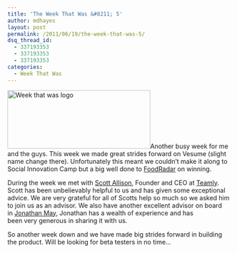 ```yaml
---
title: 'The Week That Was &#8211; 5'
author: mdhayes
layout: post
permalink: /2011/06/19/the-week-that-was-5/
dsq_thread_id:
  - 337193353
  - 337193353
  - 337193353
categories:
  - Week That Was
---
```

[<img class="alignright size-full wp-image-62" title="week that was" src="http://rookieoven.com/wp-content/uploads/2011/05/week-that-was-e1305987012779.png" alt="Week that was logo" width="320" height="131" />][1]Another busy week for me and the guys. This week we made great strides forward on Vesume (slight name change there). Unfortunately this meant we couldn&#8217;t make it along to Social Innovation Camp but a big well done to [FoodRadar][2] on winning.

During the week we met with [Scott Allison][3], Founder and CEO at [Teamly][4]. Scott has been unbelievably helpful to us and has given some exceptional advice. We are very grateful for all of Scotts help so much so we asked him to join us as an advisor. We also have another excellent advisor on board in [Jonathan May][5], Jonathan has a wealth of experience and has been very generous in sharing it with us.

So another week down and we have made big strides forward in building the product. Will be looking for beta testers in no time&#8230;

 [1]: http://rookieoven.com/wp-content/uploads/2011/05/week-that-was-e1305987012779.png
 [2]: http://twitter.com/foodradar
 [3]: http://twitter.com/scott_allison
 [4]: http://bit.ly/iHR6oG "Teamly"
 [5]: http://twitter.com/jonathan_may